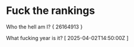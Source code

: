 # Fuck the rankings

Who the hell am I?
{ 26164913 }

What fucking year is it?
[ 2025-04-02T14:50:00Z ]
